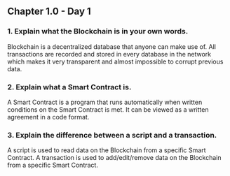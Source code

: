 ## Chapter 1.0 - Day 1

### 1. Explain what the Blockchain is in your own words.
Blockchain is a decentralized database that anyone can make use of. 
All transactions are recorded and stored in every database in the network which makes it
very transparent and almost impossible to corrupt previous data. 

### 2. Explain what a Smart Contract is.
A Smart Contract is a program that runs automatically when written conditions on the Smart Contract is met. 
It can be viewed as a written agreement in a code format. 

### 3. Explain the difference between a script and a transaction.
A script is used to read data on the Blockchain from a specific Smart Contract.
A transaction is used to add/edit/remove data on the Blockchain from a specific Smart Contract.

